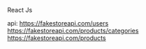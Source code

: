 React
Js

api:
https://fakestoreapi.com/users
https://fakestoreapi.com/products/categories
https://fakestoreapi.com/products